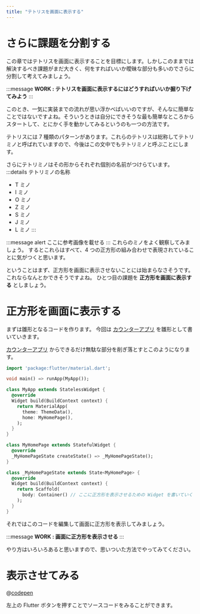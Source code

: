 ```yaml
---
title: "テトリスを画面に表示する"
---
```


# さらに課題を分割する

この章ではテトリスを画面に表示することを目標にします。しかしこのままでは解決するべき課題がまだ大きく、何をすればいいか曖昧な部分も多いのでさらに分割して考えてみましょう。

:::message
**WORK : テトリスを画面に表示するにはどうすればいいか掘り下げてみよう**
:::

このとき、一気に実装までの流れが思い浮かべばいいのですが、そんなに簡単なことではないですよね。そういうときは自分にできそうな最も簡単なところからスタートして、とにかく手を動かしてみるというのも一つの方法です。

テトリスには 7 種類のパターンがあります。これらのテトリスは総称してテトリミノと呼ばれていますので、今後はこの文中でもテトリミノと呼ぶことにします。

さらにテトリミノはその形からそれぞれ個別の名前がつけらています。
:::details テトリミノの名称

- T ミノ
- I ミノ
- O ミノ
- Z ミノ
- S ミノ
- J ミノ
- L ミノ
  :::

:::message alert
ここに参考画像を載せる
:::
これらのミノをよく観察してみましょう。
するとこれらはすべて、4 つの正方形の組み合わせで表現されていることに気がつくと思います。

ということはまず、正方形を画面に表示させないことには始まらなさそうです。
これならなんとかできそうですよね。
ひとつ目の課題を **正方形を画面に表示する** としましょう。

# 正方形を画面に表示する

まずは雛形となるコードを作ります。
今回は [カウンターアプリ](https://dartpad.dartlang.org/b6409e10de32b280b8938aa75364fa7b) を雛形として書いていきます。

[カウンターアプリ](https://dartpad.dartlang.org/b6409e10de32b280b8938aa75364fa7b) からできるだけ無駄な部分を削ぎ落とすとこのようになります。

```dart
import 'package:flutter/material.dart';

void main() => runApp(MyApp());

class MyApp extends StatelessWidget {
  @override
  Widget build(BuildContext context) {
    return MaterialApp(
      theme: ThemeData(),
      home: MyHomePage(),
    );
  }
}

class MyHomePage extends StatefulWidget {
  @override
  _MyHomePageState createState() => _MyHomePageState();
}

class _MyHomePageState extends State<MyHomePage> {
  @override
  Widget build(BuildContext context) {
    return Scaffold(
      body: Container() // ここに正方形を表示させるための Widget を書いていく
    );
  }
}
```

それではこのコードを編集して画面に正方形を表示してみましょう。

:::message
**WORK : 画面に正方形を表示させる**
:::

やり方はいろいろあると思いますので、思いついた方法でやってみてください。

# 表示させてみる
@[codepen](https://codepen.io/kenta-wakasa/pen/MWJbgEY)

左上の Flutter ボタンを押すことでソースコードをみることができます。